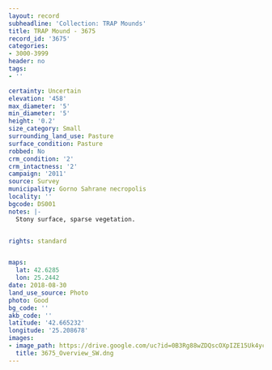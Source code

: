 ```yaml
---
layout: record
subheadline: 'Collection: TRAP Mounds'
title: TRAP Mound - 3675
record_id: '3675'
categories:
- 3000-3999
header: no
tags:
- ''

certainty: Uncertain
elevation: '458'
max_diameter: '5'
min_diameter: '5'
height: '0.2'
size_category: Small
surrounding_land_use: Pasture
surface_condition: Pasture
robbed: No
crm_condition: '2'
crm_intactness: '2'
campaign: '2011'
source: Survey
municipality: Gorno Sahrane necropolis
locality: ''
bgcode: DS001
notes: |-
  Stony surface, sparse vegetation.


rights: standard


maps:
  lat: 42.6285
  lon: 25.2442
date: 2018-08-30
land_use_source: Photo
photo: Good
bg_code: ''
akb_code: ''
latitude: '42.665232'
longitude: '25.208678'
images:
- image_path: https://drive.google.com/uc?id=0B3Rg88wZDQscOXpIZE15Uk4yc3M
  title: 3675_Overview_SW.dng
---
```


